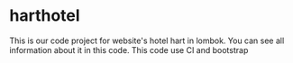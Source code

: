# harthotel
This is our code project for website's hotel hart in lombok. You can see all information about it in this code. This code use CI and bootstrap 
